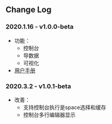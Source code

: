 ## Change Log
### 2020.1.16 - v1.0.0-beta
- 功能：
  - 控制台
  - 导数据
  - 可视化
- [用户手册](nebula-graph-studio-user-guide-cn.md)

### 2020.3.2 - v1.0.1-beta
- 改善：
  - 支持控制台执行是space选择和缓存
  - 控制台多行编辑器显示
